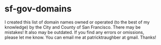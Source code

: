 sf-gov-domains
============

I created this list of domain names owned or operated (to the best of my knowledge) by the City and County of San Francisco. There may be mistakes! It also may be outdated. If you find any errors or omissions, please let me know. You can email me at patricktraughber at gmail. Thanks! 
